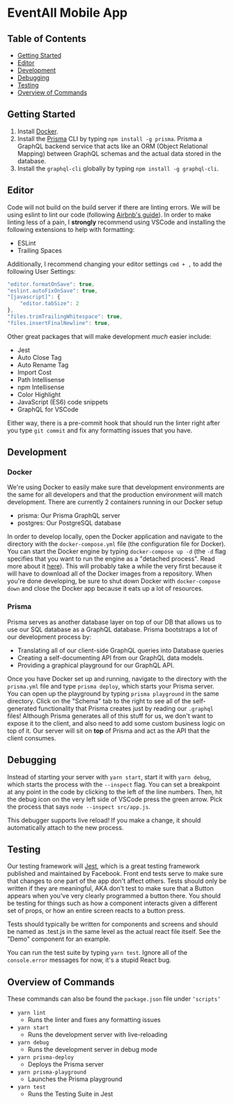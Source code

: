 # EventAll Mobile App

## Table of Contents

- [Getting Started](#getting-started)
- [Editor](#editor)
- [Development](#development)
- [Debugging](#debugging)
- [Testing](#testing)
- [Overview of Commands](#overview-of-commands)

## Getting Started

1.  Install [Docker](https://www.docker.com/).
2.  Install the [Prisma](https://www.prisma.io/) CLI by typing `npm install -g prisma`. Prisma a GraphQL backend service that acts like an ORM (Object Relational Mapping) between GraphQL schemas and the actual data stored in the database.
3.  Install the `graphql-cli` globally by typing `npm install -g graphql-cli`.

## Editor

Code will not build on the build server if there are linting errors. We will be using eslint to lint our code (following [Airbnb's guide](https://github.com/airbnb/javascript)). In order to make linting less of a pain, I **strongly** recommend using VSCode and installing the following extensions to help with formatting:

- ESLint
- Trailing Spaces

Additionally, I recommend changing your editor settings `cmd + ,` to add the following User Settings:

```js
"editor.formatOnSave": true,
"eslint.autoFixOnSave": true,
"[javascript]": {
    "editor.tabSize": 2
},
"files.trimTrailingWhitespace": true,
"files.insertFinalNewline": true,
```

Other great packages that will make development _much_ easier include:

- Jest
- Auto Close Tag
- Auto Rename Tag
- Import Cost
- Path Intellisense
- npm Intellisense
- Color Highlight
- JavaScript (ES6) code snippets
- GraphQL for VSCode

Either way, there is a pre-commit hook that should run the linter right after you type `git commit` and fix any formatting issues that you have.

## Development

### Docker

We're using Docker to easily make sure that development environments are the same for all developers and that the production environment will match development. There are currently 2 containers running in our Docker setup

- prisma: Our Prisma GraphQL server
- postgres: Our PostgreSQL database

In order to develop locally, open the Docker application and navigate to the directory with the `docker-compose.yml` file (the configuration file for Docker).
You can start the Docker engine by typing `docker-compose up -d` (the `-d` flag specifies that you want to run the engine as a "detached process". Read more about it [here](https://docs.docker.com/compose/reference/overview/)). This will probably take a while the very first because it will have to download all of the Docker images from a repository. When you're done developing, be sure to shut down Docker with `docker-compose down` and close the Docker app because it eats up a lot of resources.

### Prisma

Prisma serves as another database layer on top of our DB that allows us to use our SQL database as a GraphQL database. Prisma bootstraps a lot of our development process by:

- Translating all of our client-side GraphQL queries into Database queries
- Creating a self-documenting API from our GraphQL data models.
- Providing a graphical playground for our GraphQL API.

Once you have Docker set up and running, navigate to the directory with the `prisma.yml` file and type `prisma deploy`, which starts your Prisma server.
You can open up the playground by typing `prisma playground` in the same directory. Click on the "Schema" tab to the right to see all of the self-generated functionality that Prisma creates just by reading our `.graphql` files! Although Prisma generates all of this stuff for us, we don't want to expose it to the client, and also need to add some custom business logic on top of it. Our server will sit on **top** of Prisma and act as the API that the client consumes.

## Debugging

Instead of starting your server with `yarn start`, start it with `yarn debug`, which starts the process with the `--inspect` flag. You can set a breakpoint at any point in the code by clicking to the left of the line numbers. Then, hit the debug icon on the very left side of VSCode press the green arrow. Pick the process that says `node --inspect src/app.js`.

This debugger supports live reload! If you make a change, it should automatically attach to the new process.

## Testing

Our testing framework will [Jest](https://facebook.github.io/jest/docs/en/tutorial-react-native.html), which is a great testing framework published and maintained by Facebook. Front end tests serve to make sure that changes to one part of the app don't affect others. Tests should only be written if they are meaningful, AKA don't test to make sure that a Button appears when you've very clearly programmed a button there. You should be testing for things such as how a component interacts given a different set of props, or how an entire screen reacts to a button press.

Tests should typically be written for components and screens and should be named as <Component-Name>.test.js in the same level as the actual react file itself. See the "Demo" component for an example.

You can run the test suite by typing `yarn test`. Ignore all of the `console.error` messages for now, it's a stupid React bug.

## Overview of Commands

These commands can also be found the `package.json` file under `‘scripts’`

- `yarn lint`
  - Runs the linter and fixes any formatting issues
- `yarn start`
  - Runs the development server with live-reloading
- `yarn debug`
  - Runs the development server in debug mode
- `yarn prisma-deploy`
  - Deploys the Prisma server
- `yarn prisma-playground`
  - Launches the Prisma playground
- `yarn test`
  - Runs the Testing Suite in Jest
